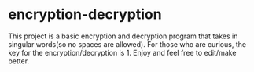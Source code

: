 # encryption-decryption

This project is a basic encryption and decryption program that takes in singular words(so no spaces are allowed).
For those who are curious, the key for the encryption/decryption is 1.
Enjoy and feel free to edit/make better.
